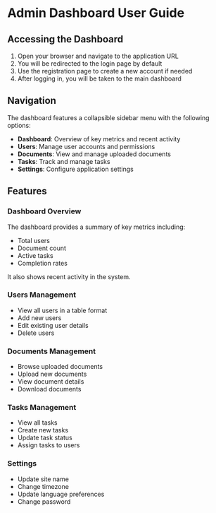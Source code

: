 # Admin Dashboard User Guide

## Accessing the Dashboard

1. Open your browser and navigate to the application URL
2. You will be redirected to the login page by default
3. Use the registration page to create a new account if needed
4. After logging in, you will be taken to the main dashboard

## Navigation

The dashboard features a collapsible sidebar menu with the following options:

- **Dashboard**: Overview of key metrics and recent activity
- **Users**: Manage user accounts and permissions
- **Documents**: View and manage uploaded documents
- **Tasks**: Track and manage tasks
- **Settings**: Configure application settings

## Features

### Dashboard Overview
The dashboard provides a summary of key metrics including:
- Total users
- Document count
- Active tasks
- Completion rates

It also shows recent activity in the system.

### Users Management
- View all users in a table format
- Add new users
- Edit existing user details
- Delete users

### Documents Management
- Browse uploaded documents
- Upload new documents
- View document details
- Download documents

### Tasks Management
- View all tasks
- Create new tasks
- Update task status
- Assign tasks to users

### Settings
- Update site name
- Change timezone
- Update language preferences
- Change password
